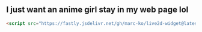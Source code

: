 ## I just want an anime girl stay in my web page lol
```html
<script src="https://fastly.jsdelivr.net/gh/marc-ko/live2d-widget@latest/autoload.js"></script> 
